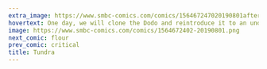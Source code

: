 ```yaml
---
extra_image: https://www.smbc-comics.com/comics/156467247020190801after.png
hovertext: One day, we will clone the Dodo and reintroduce it to an underwater island.
image: https://www.smbc-comics.com/comics/1564672402-20190801.png
next_comic: flour
prev_comic: critical
title: Tundra
---
```


